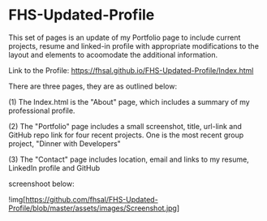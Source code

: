 # FHS-Updated-Profile

This set of pages is an update of my Portfolio page to include current projects, resume and linked-in profile with appropriate modifications to the layout and elements to acoomodate the additional information.

Link to the Profile:  https://fhsal.github.io/FHS-Updated-Profile/Index.html

There are three pages, they are as outlined below:

(1) The Index.html is the "About" page, which includes a summary of my professional profile.  

(2) The "Portfolio" page includes a small screenshot, title, url-link and GitHub repo link for four recent projects.  One is the most recent group project, "Dinner with Developers"

(3) The "Contact" page includes location, email and links to my resume, LinkedIn profile and GitHub 

screenshoot below:

!img[https://github.com/fhsal/FHS-Updated-Profile/blob/master/assets/images/Screenshot.jpg]
